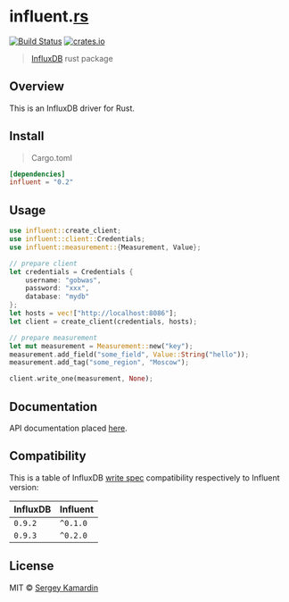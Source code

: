 # influent.[rs](https://www.rust-lang.org/)

[![Build Status][travis-image]][travis-url] [![crates.io][crates-image]][crates-url]

> [InfluxDB](https://influxdb.com/) rust package

## Overview

This is an InfluxDB driver for Rust.

## Install

> Cargo.toml

```toml
[dependencies]
influent = "0.2"
```

## Usage

```rust
use influent::create_client;
use influent::client::Credentials;
use influent::measurement::{Measurement, Value};

// prepare client
let credentials = Credentials {
    username: "gobwas",
    password: "xxx",
    database: "mydb"
};
let hosts = vec!["http://localhost:8086"];
let client = create_client(credentials, hosts);

// prepare measurement
let mut measurement = Measurement::new("key");
measurement.add_field("some_field", Value::String("hello"));
measurement.add_tag("some_region", "Moscow");

client.write_one(measurement, None);
```

## Documentation

API documentation placed [here](http://gobwas.github.io/influent.rs/influent/index.html).

## Compatibility

This is a table of InfluxDB [write spec](https://influxdb.com/docs/v0.9/write_protocols/write_syntax.html) compatibility respectively to Influent version:

InfluxDB | Influent
---------|---------
`0.9.2`  | `^0.1.0`
`0.9.3`  | `^0.2.0`

## License

MIT © [Sergey Kamardin](https://github.com)

[travis-image]: https://travis-ci.org/gobwas/influent.rs.svg?branch=master
[travis-url]: https://travis-ci.org/gobwas/influent.rs
[crates-image]: http://meritbadge.herokuapp.com/influent
[crates-url]: https://crates.io/crates/influent
